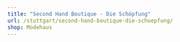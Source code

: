 ```yaml
---
title: "Second Hand Boutique - Die Schöpfung"
url: /stuttgart/second-hand-boutique-die-schoepfung/
shop: Modehaus
---
```

